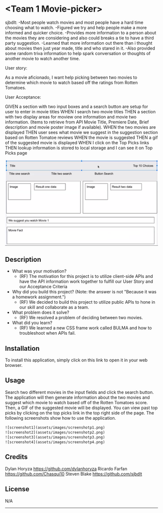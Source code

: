 # <Team 1 Movie-picker>


sjbdlt:
-Most people watch movies and most people have a hard time choosing what to watch.
-Figured we try and help people make a more informed and quicker choice.
-Provides more information to a person about the movies they are considering and also could breaks a tie to have a third party suggestion.
-Learned that more information out there than i thought about movies then just year made, title and who stared in it.
-Also provided some random triva information to help spark conversation or thoughts of another movie to watch another time.

User story:

As a movie aficionado,
I want help picking between two movies
to determine which movie to watch based off the ratings from Rotten Tomatoes.

User Acceptance:

GIVEN a section with two input boxes and a search button are setup for user to enter in movie titles
WHEN I search two movie titles
THEN a section with two display areas for moview one information and movie two information. (Items to retrieve from API Movie Title, Premiere Date,  Brief description and movie poster image if available).
WHEN the two movies are displayed
THEN user sees what movie we suggest in the suggestion section based on Rotten Tomatoe reviews
WHEN the movie is suggested
THEN a gif of the suggested movie is displayed 
WHEN I click on the Top Picks links
THEN lookup information is stored to local storage and I can see it on Top Picks page

![wireframe](/assets/images//Wireframe.png)

## Description

- What was your motivation?
  - (RF) The motivation for this project is to utilize client-side APIs and have the API information work together to fulfill our User Story and our Acceptance Criteria 
- Why did you build this project? (Note: the answer is not "Because it was a homework assignment.")
  - (RF) We decided to build this project to utilize public APIs to hone in our skill and collaborate as a team.
- What problem does it solve?
  - (RF) We resolved a problem of deciding between two movies.
- What did you learn?
  - (RF) We learned a new CSS frame work called BULMA and how to troubleshoot when APIs fail. 


## Installation

To install this application, simply click on this link to open it in your web browser.

## Usage

Search two different movies in the input fields and click the search button. The application will then generate information about the two movies
and suggest which movie to watch based off of the Rotten Tomatoes score. Then, a GIF of the suggested movie will be displayed. You can view past top picks
by clicking on the top picks link in the top right side of the page. The following screenshots show how to use the application.


    
    ![screenshot1](assets/images/screenshotp1.png)
    ![screenshot2](assets/images/screenshotp2.png)
    ![screenshot3](assets/images/screenshotp3.png)
    ![screenshot4](assets/images/screenshotp4.png)
    

## Credits

Dylan Horyza https://github.com/dylanhoryza
Ricardo Farfan https://github.com/Chasqui10
Steven Blake https://github.com/sjbdlt

## License

N/A

---


